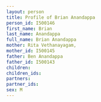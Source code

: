 ```yaml
---
layout: person
title: Profile of Brian Anandappa
person_id: I500146
first_name: Brian
last_name: Anandappa
full_name: Brian Anandappa
mother: Rita Vethanayagam,
mother_id: I500145
father: Ben Anandappa
father_id: I500143
children:
children_ids:
partners:
partner_ids:
sex: M
---
```



